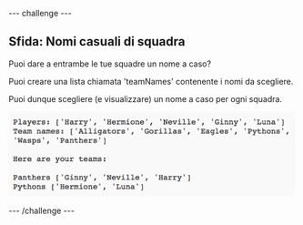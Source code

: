 --- challenge ---
## Sfida: Nomi casuali di squadra
Puoi dare a entrambe le tue squadre un nome a caso?

Puoi creare una lista chiamata 'teamNames' contenente i nomi da scegliere.

Puoi dunque scegliere (e visualizzare) un nome a caso per ogni squadra.

![screenshot](images/team-finished.png)




--- /challenge ---